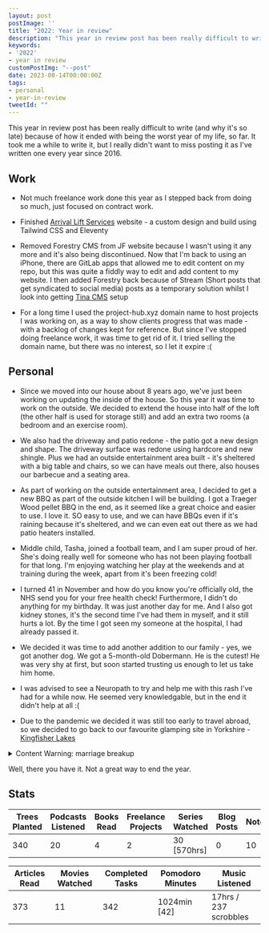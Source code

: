 ```yaml
---
layout: post
postImage: ''
title: "2022: Year in review"
description: "This year in review post has been really difficult to write (and why it's so late) because of how it ended with being the worst year of my life, so far. It took me a while to write it, but I really didn't want to miss posting it as I've written one every year since 2016."
keywords:
- '2022'
- year in review
customPostImg: "--post"
date: 2023-08-14T00:00:00Z
tags:
- personal
- year-in-review
tweetId: ""
---
```

<p class="lead">This year in review post has been really difficult to write (and why it's so late) because of how it ended with being the worst year of my life, so far. It took me a while to write it, but I really didn't want to miss posting it as I've written one every year since 2016.</p>

## Work
- Not much freelance work done this year as I stepped back from doing so much, just focused on contract work.

- Finished [Arrival Lift Services](https://www.arrival-lifts.co.uk/ "Arrival Lift Services") website - a custom design and build using Tailwind CSS and Eleventy

- Removed Forestry CMS from JF website because I wasn't using it any more and it's also being discontinued. Now that I'm back to using an iPhone, there are GitLab apps that allowed me to edit content on my repo, but this was quite a fiddly way to edit and add content to my website. I then added Forestry back because of Stream (Short posts that get syndicated to social media) posts as a temporary solution whilst I look into getting [Tina CMS](https://tina.io/ "Tina CMS") setup

- For a long time I used the project-hub.xyz domain name to host projects I was working on, as a way to show clients progress that was made - with a backlog of changes kept for reference. But since I've stopped doing freelance work, it was time to get rid of it. I tried selling the domain name, but there was no interest, so I let it expire :(

## Personal
- Since we moved into our house about 8 years ago, we've just been working on updating the inside of the house. So this year it was time to work on the outside. We decided to extend the house into half of the loft (the other half is used for storage still) and add an extra two rooms (a bedroom and an exercise room).

- We also had the driveway and patio redone - the patio got a new design and shape. The driveway surface was redone using hardcore and new shingle. Plus we had an outside entertainment area built - it's sheltered with a big table and chairs, so we can have meals out there, also houses our barbecue and a seating area.

- As part of working on the outside entertainment area, I decided to get a new BBQ as part of the outside kitchen I will be building. I got a Traeger Wood pellet BBQ in the end, as it seemed like a great choice and easier to use. I love it. SO easy to use, and we can have BBQs even if it's raining because it's sheltered, and we can even eat out there as we had patio heaters installed.

- Middle child, Tasha, joined a football team, and I am super proud of her. She's doing really well for someone who has not been playing football for that long. I'm enjoying watching her play at the weekends and at training during the week, apart from it's been freezing cold!

- I turned 41 in November and how do you know you're officially old, the NHS send you for your free health check! Furthermore, I didn't do anything for my birthday. It was just another day for me. And I also got kidney stones, it's the second time I've had them in myself, and it still hurts a lot. By the time I got seen my someone at the hospital, I had already passed it.

- We decided it was time to add another addition to our family - yes, we got another dog. We got a 5-month-old Dobermann. He is the cutest! He was very shy at first, but soon started trusting us enough to let us take him home.

- I was advised to see a Neuropath to try and help me with this rash I've had for a while now. He seemed very knowledgable, but in the end it didn't help at all :(

- Due to the pandemic we decided it was still too early to travel abroad, so we decided to go back to our favourite glamping site in Yorkshire - [Kingfisher Lakes](https://kingfisher-lakes.com "Kingfisher Lakes")

<details>
    <summary>Content Warning: marriage breakup</summary>
    <h3>The year my marriage ended</h3>
    <p>No one close to me died (and what happened to me is not a unique situation, but that didn’t make it hurt any less).</p>
    <p>She, after a while of agonizing about it, told me she didn't love me any more. Which was hard to hear.</p>
    <p>We had been married for 19 years and together for 22 years. Half of my life has been spent with her, and it was over in a flash. She also didn't want to try and fix the marriage, as she believed it could not be fixed.</p>
    <p>We decided to wait until after Christmas to tell the kids - it was really hard pretending everything was fine. I spent a lot of time drunk in my office with my dog!</p>
</details>

Well, there you have it. Not a great way to end the year.

## Stats

<table>
  <thead>
    <tr>
      <th>Trees Planted</th>
      <th>Podcasts Listened</th>
      <th>Books Read</th>
      <th>Freelance Projects</th>
      <th>Series Watched</th>
      <th>Blog Posts</th>
      <th>Notes</th>
    </tr>
  </thead>
  <tbody>
    <tr>
      <td data-label="Trees Planted">340</td>
      <td data-label="Podcasts Listened">20</td>
      <td data-label="Books Read">4</td>
      <td data-label="Freelance Projects">2</td>
      <td data-label="Series Watched">30 [570hrs]</td>
      <td data-label="Blog Posts">0</td>
      <td data-label="Notes">10</td>
    </tr>
  </tbody>
</table>

<table>
  <thead>
    <tr>
      <th>Articles Read</th>
      <th>Movies Watched</th>
      <th>Completed Tasks</th>
      <th>Pomodoro Minutes</th>
      <th>Music Listened</th>
    </tr>
  </thead>
  <tbody>
    <tr>
      <td data-label="Articles Read">373</td>
      <td data-label="Movies Watched">11</td>
      <td data-label="Completed Tasks">342</td>
      <td data-label="Pomodoro Minutes">1024min [42]</td>
      <td data-label="Music Listened">17hrs / 237 scrobbles</td>
    </tr>
  </tbody>
</table>
